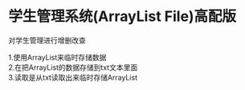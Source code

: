 # 学生管理系统(ArrayList File)高配版

对学生管理进行增删改查

1.使用ArrayList来临时存储数据<br>
2.在把ArrayList的数据存储到txt文本里面<br>
3.读取是从txt读取出来临时存储ArrayList

